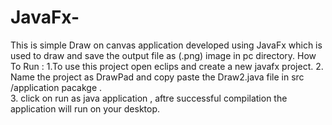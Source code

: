 # JavaFx-
This is  simple Draw on canvas application developed using JavaFx which is used to draw and save the output file as (.png) image in pc directory.
  How To Run :
  1.To use this project open eclips and create a new javafx project.
  2. Name the project as DrawPad and  copy paste the  Draw2.java file in src /application pacakge .  
  3. click on run as java application , aftre successful compilation the application will run on your desktop.
  
  

